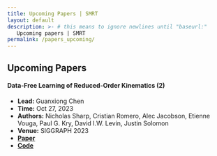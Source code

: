 ```yaml
---
title: Upcoming Papers | SMRT
layout: default
description: >- # this means to ignore newlines until "baseurl:"
   Upcoming papers | SMRT
permalink: /papers_upcoming/
---
```


## Upcoming Papers

#### Data-Free Learning of Reduced-Order Kinematics (2)
* **Lead:** Guanxiong Chen
* **Time:** Oct 27, 2023
* **Authors:** Nicholas Sharp, Cristian Romero, Alec Jacobson, Etienne Vouga, Paul G. Kry, David I.W. Levin, Justin Solomon
* **Venue:** SIGGRAPH 2023
* [**Paper**](https://nmwsharp.com/media/papers/neural-physics-subspaces/neural_physics_subspaces.pdf)
* [**Code**](https://github.com/nmwsharp/neural-physics-subspaces)


